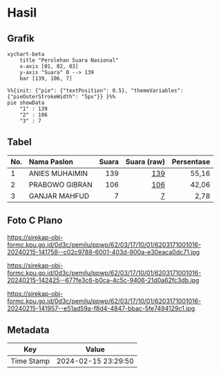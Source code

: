 # Hasil

## Grafik

```mermaid
xychart-beta
    title "Perolehan Suara Nasional"
    x-axis [01, 02, 03]
    y-axis "Suara" 0 --> 139
    bar [139, 106, 7]
```

```mermaid
%%{init: {"pie": {"textPosition": 0.5}, "themeVariables": {"pieOuterStrokeWidth": "5px"}} }%%
pie showData
    "1" : 139
    "2" : 106
    "3" : 7
```

## Tabel

| No. | Nama Paslon    | Suara | Suara (raw) | Persentase |
|:--- |:-------------- | -----:| -----------:| ----------:|
| 1   | ANIES MUHAIMIN | 139   | [139][p-1]  | 55,16      |
| 2   | PRABOWO GIBRAN | 106   | [106][p-2]  | 42,06      |
| 3   | GANJAR MAHFUD  | 7     | [7][p-3]    | 2,78       |


[p-1]: https://github.com/gigit-pemilu/pemilu-2024/blob/main/pilpres/hitung-suara/sub/62-kalimantan-tengah/sub/03-kapuas/sub/17-bataguh/sub/1001-pulau-kupang/sub/016-tps/sub/paslon-1.txt
[p-2]: https://github.com/gigit-pemilu/pemilu-2024/blob/main/pilpres/hitung-suara/sub/62-kalimantan-tengah/sub/03-kapuas/sub/17-bataguh/sub/1001-pulau-kupang/sub/016-tps/sub/paslon-2.txt
[p-3]: https://github.com/gigit-pemilu/pemilu-2024/blob/main/pilpres/hitung-suara/sub/62-kalimantan-tengah/sub/03-kapuas/sub/17-bataguh/sub/1001-pulau-kupang/sub/016-tps/sub/paslon-3.txt

## Foto C Plano

https://sirekap-obj-formc.kpu.go.id/0d3c/pemilu/ppwp/62/03/17/10/01/6203171001016-20240215-141758--c02c9788-6001-403d-900a-e30eaca0dc71.jpg

https://sirekap-obj-formc.kpu.go.id/0d3c/pemilu/ppwp/62/03/17/10/01/6203171001016-20240215-142425--677fe3c6-b0ca-4c5c-9406-21d0a62fc3db.jpg

https://sirekap-obj-formc.kpu.go.id/0d3c/pemilu/ppwp/62/03/17/10/01/6203171001016-20240215-141957--e51ad59a-f8d4-4847-bbac-5fe7494129c1.jpg


## Metadata

| Key        | Value               |
| ---------- | ------------------- |
| Time Stamp | 2024-02-15 23:29:50 |



